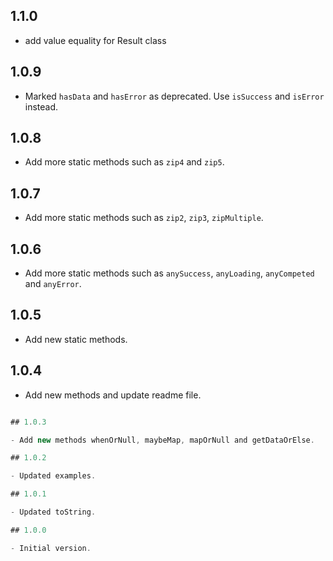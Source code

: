 ## 1.1.0

- add value equality for Result class

## 1.0.9

- Marked `hasData` and `hasError` as deprecated. Use `isSuccess` and `isError` instead.

## 1.0.8

- Add more static methods such as `zip4` and `zip5`.

## 1.0.7

- Add more static methods such as `zip2`, `zip3`, `zipMultiple`.

## 1.0.6

- Add more static methods such as `anySuccess`, `anyLoading`, `anyCompeted` and `anyError`.

## 1.0.5

- Add new static methods.

## 1.0.4

- Add new methods and update readme file.

```dart

## 1.0.3

- Add new methods whenOrNull, maybeMap, mapOrNull and getDataOrElse.

## 1.0.2

- Updated examples.

## 1.0.1

- Updated toString.

## 1.0.0

- Initial version.
```
